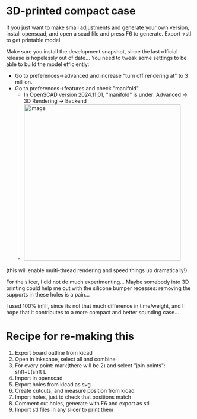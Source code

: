 3D-printed compact case
=======================

If you just want to make small adjustments and generate
your own version, install openscad, and open a scad file
and press F6 to generate. Export->stl to get printable model.

Make sure you install the development snapshot, since the
last official release is hopelessly out of date...
You need to tweak some settings to be able to build
the model efficiently:
 - Go to preferences->advanced and
increase "turn off rendering at" to 3 million.
 - Go to preferences->features and check "manifold"
   - In OpenSCAD version 2024.11.01, "manifold" is under: Advanced -> 3D Rendering -> Backend
   - <img width="422" alt="image" src="https://github.com/user-attachments/assets/abb358e1-41b6-43b3-9561-21032cae92ca">

(this will enable multi-thread rendering and speed things
 up dramatically!)

For the slicer, I did not do much experimenting...
Maybe somebody into 3D printing could help me out with
the silicone bumper recesses: removing the supports in
these holes is a pain...

I used 100% infill, since its not that much difference
in time/weight, and I hope that it contributes to a more
compact and better sounding case...

Recipe for re-making this
=========================

1. Export board outline from kicad
2. Open in inkscape, select all and combine
3. For every point: mark(there will be 2) and select "join points": shft+L(shft L
4. Import in openscad
5. Export holes from kicad as svg
6. Create cutouts, and measure position from kicad
7. Import holes, just to check that positions match
8. Comment out holes, generate with F6 and export as stl
9. Import stl files in any slicer to print them

